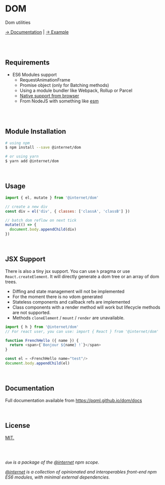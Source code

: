 # DOM
Dom utilities

[→ Documentation](https://pqml.github.io/dom/docs) |
[→ Example](https://pqml.github.io/dom)

<br><br>

## Requirements
- ES6 Modules support
  - RequestAnimationFrame
  - Promise object (only for Batching methods)
  - Using a module bundler like Webpack, Rollup or Parcel
  - [Native support from browser](https://caniuse.com/#feat=es6-module)
  - From NodeJS with something like [esm](https://github.com/standard-things/esm)

<br>

<br>

## Module Installation

```sh
# using npm
$ npm install --save @internet/dom

# or using yarn
$ yarn add @internet/dom
```

<br>

## Usage

```js
import { el, mutate } from '@internet/dom'

// create a new div
const div = el('div', { classes: ['classA', 'classB'] })

// batch dom reflow on next tick
mutate(() => {
  document.body.appendChild(div)
})
```

<br>

## JSX Support
There is also a tiny jsx support. You can use `h` pragma or use `React.createElement`.
It will directly generate a dom tree or an array of dom trees.

- Diffing and state management will not be implemented
- For the moment there is no vdom generated
- Stateless components and callback refs are implemented
- Class components with a render method will work but lifecycle methods are not supported.
- Methods `cloneElement` / `mount` / `render` are unavailable.

```js
import { h } from '@internet/dom'
// For react user, you can use: import { React } from '@internet/dom'

function FrenchHello ({ name }) {
  return <span>{`Bonjour ${name} !`}</span>
}

const el = <FrenchHello name="test"/>
document.body.appendChild(el)
```

<br>

## Documentation
Full documentation available from https://pqml.github.io/dom/docs

<br>

## License
[MIT.](LICENSE)

<br><br>

<i>`dom` is a package of the [@internet](https://www.npmjs.com/org/internet) npm scope. </i>

_[@internet](https://www.npmjs.com/org/internet) is a collection of opinionated and interoperables front-end npm ES6 modules, with minimal external dependencies._